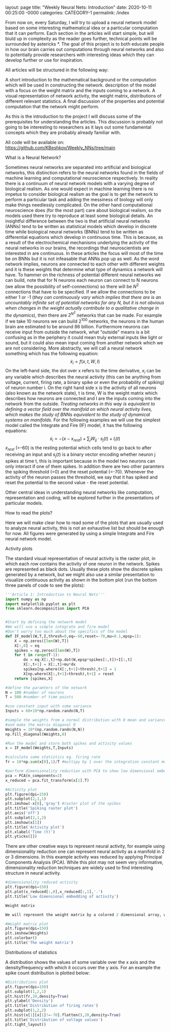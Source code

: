 layout: page
title: "Weekly Neural Nets: Introduction"
date: 2020-10-11 00:25:00 -0000
categories: CATEGORY-1
permalink: /index

From now on, every Saturday, I will try to upload a neural network model based on some interesting mathematical idea or a particular computation that it can perform. Each section in the articles will start simple, but will biuld up in complexity as the reader goes further, technical points will be surrounded by astericks *. The goal of this project is to both educate people in how our brain carries out computations through neural networks and also to potentially provide researchers with interesting ideas which they can develop further or use for inspiration.


All articles will be structured in the following way:

A short introduction to the mathematical background or the computation which will be used in constructing the network.
description of the model with a focus on the weight matrix and the inputs coming to a network.
A visual representation of network activity, the weight matrix, distributions of different relevant statistics.
A final discussion of the properties and potential computation that the network might perform.


As this is the introduction to the project I will discuss some of the prerequisites for understanding the articles. This discussion is probably not going to be interesting to researchers as it lays out some fundamental concepts which they are probably already familiar with.



All code will be available on: https://github.com/KBeshkov/Weekly_NNs/tree/main



What is a Neural Network?

Sometimes neural networks are separated into artificial and biological networks, this distinction refers to the neural networks found in the fields of machine learning and computational neuroscience respectively. In reality there is a continuum of neural network models with a varying degree of biological realism. As one would expect in machine learning there is no impetus to consider biological realism as the goal is to get the network to perform a particular task and adding the messiness of biology will only make things needlessly complicated. On the other hand computational neuroscience does (for the most part) care about biological realism, so the models used there try to reproduce at least some biological details. 
An insightful difference between the two is that artificial neural networks (ANNs) tend to be written as statistical models which develop in discrete time while biological neural networks (BNNs) tend to be written as differential equations which develop in continuous time. This is because, as a result of the electrochemical mechanisms underlying the activity of the neural networks in our brains, the recordings that neuroscientists are interested in are continuous.
In these articles the focus will most of the time be on BNNs but it is not infeasable that ANNs pop up as well. As the word network implies, neurons are connected to each other with different weights and it is these weights that determine what type of dynamics a network will have. To hammer on the richness of potential different neural networks we can build, note that for N neurons each neuron can connect to N neurons (we allow the possibility of self-connections) so there will be $N^2$ connections that have to be specified. If we allow the connections to be either 1 or -1 (*they can continuously vary which implies that there are is an uncountably infinite set of potential networks for any N, but it is not obvious when changes in the weight actually contribute to a qualitative change in the dynamics*), then there are $2^{N^2}$ networks that can be made. For example if we take 10 neurons we can build $2^{100}$ networks, the neurons in the human brain are estimated to be around 86 billion.
Furthermore neurons can receive input from outside the network, what "outside" means is a bit confusing as in the periphery it could mean truly external inputs like light or sound, but it could also mean input coming from another network which we are not considering.
More abstractly, we will call a neural network something which has the following equation:
$$\dot{x}_i = f(x,t,W,I)$$
On the left-hand side, the dot over x refers to the time derivative, $x_i$ can be any variable which describes the neural activity (this can be anything from voltage, current, firing rate, a binary spike or even the probability of spiking) of neuron number i. On the right hand side x is the activity of all neurons (also known as the network state), t is time, W is the weight matrix which describes how neurons are connected and I are the inputs coming into the network from the outside. *Treating networks in this way is equivalent to defining a vector field over the manifold on which neural activity lives, which makes the study of BNNs equivalent to the study of dynamical systems on manifolds.*
For the following examples we will use the simplest model called the Integrate and Fire (IF) model, it has the following equations:
$$\dot{x}_i = -(x-x_{rest})+\sum_j{W_{ij}\cdot s_j(t)} + I_i(t)$$
$x_{rest}$ (=-60) is the resting potential which cells tend to go back to after receiving an input and $s_j(t)$ is a binary vector encoding whether neuron j spikes at time t, this is important because in the model two neurons can only interact if one of them spikes. In addition there are two other paramters the spiking threshold (=0) and the reset potential (=-70). Whenever the activity of the neuron passes the threshold, we say that it has spiked and reset the potential to the second value - the reset potential.

Other central ideas in understanding neural networks like computation, representation and coding, will be explored further in the presentations of particular models.


How to read the plots?

Here we will make clear how to read some of the plots that are usually used to analyze neural activity, this is not an exhaustive list but should be enough for now. All figures were generated by using a simple Integrate and Fire neural network model.

Activity plots

The standard visual representation of neural activity is the raster plot, in which each row contains the activity of one neuron in the network. Spikes are represented as black dots. Usually these plots show the discrete spikes generated by a network, but we might also use a similar presentation to visualize continuous activity as shown in the bottom plot (run the bottom three panels of code to see the plots):


```python
'''Article 1: Introduction to Neural Nets'''
import numpy as np
import matplotlib.pyplot as plt
from sklearn.decomposition import PCA


#Start by defining the network model
#We will use a simple integrate and fire model
#Don't worry too much about the specifics of the model
def IF_model(W,T,I,thresh=0,eq=-60,reset=-70,mu=0.1,epsp=1):
    X = np.zeros([len(W),T])
    X[:,0] = eq
    spikes = np.zeros([len(W),T])
    for t in range(T-1):
        dx = eq-X[:,t]+np.dot(W,epsp*spikes[:,t])+I[:,t]
        X[:,t+1] = X[:,t]+mu*dx
        spikes[np.where(X[:,t+1]>thresh),t+1] = 1
        X[np.where(X[:,t+1]>thresh),t+1] = reset
    return [spikes,X]

#define the paramters of the network
N = 100 #number of neurons
T = 500 #number of time points

#use constant input with some variance
Inputs = 60+10*np.random.randn(N,T)

#sample the weights from a normal distribution with 0 mean and variance 10
#and make the matrix diagonal 0
Weights = 10*(np.random.randn(N,N))
np.fill_diagonal(Weights,0)

#Run the model and store both spikes and activity values
x = IF_model(Weights,T,Inputs)

#calculate some statistics eg. firing rate
fr = 10*np.sum(x[0],1)/T #multipy by 1 over the integration constant mu=0.1

#perform dimensionality reduction with PCA to show low dimensional embeding of activity
pca = PCA(n_components=2)
x_reduced = pca.fit_transform(x[1].T)

```


```python
#Activity plot
plt.figure(dpi=150)
plt.subplot(2,1,1)
plt.imshow(-x[0],'gray') #raster plot of the spikes
plt.title('Spiking raster plot')
plt.axis('off')
plt.subplot(2,1,2)
plt.imshow(x[1])
plt.title('Activity plot')
plt.xlabel('Time (t)')
plt.yticks([])
```

There are other creative ways to represent neural activity, for example using dimensionality reduction one can represent neural activity as a manifold in 2 or 3 dimensions. In this example activity was reduced by applying Principal Components Analysis (PCA). While this plot may not seem very informative, dimensionality reduction techniques are widely used to find interesting structure in neural activity.


```python
#dimensionality reduced activity
plt.figure(dpi=150)
plt.plot(x_reduced[:,0],x_reduced[:,1],'.')
plt.title('Low dimensional embedding of activity')
```


```python
Weight matrix

We will represent the weight matrix by a colored 2 dimensional array, where the colors represent the weights between each pair of neurons.
```


```python
#Weight matrix plot
plt.figure(dpi=150)
plt.imshow(Weights)
plt.colorbar()
plt.title('The weight matrix')

```

Distributions of statistics

A distribution shows the values of some variable over the x axis and the density/frequency with which it occurs over the y axis. For an example the spike count distribution is plotted below:


```python
#Distributions plot
plt.figure(dpi=150)
plt.subplot(1,2,1)
plt.hist(fr,20,density=True)
plt.ylabel('Density')
plt.title('Distribution of firing rates')
plt.subplot(1,2,2)
plt.hist(x[1][x[1]!=-70].flatten(),20,density=True)
plt.title('Distribution of voltage values')
plt.tight_layout()
```


```python

```
